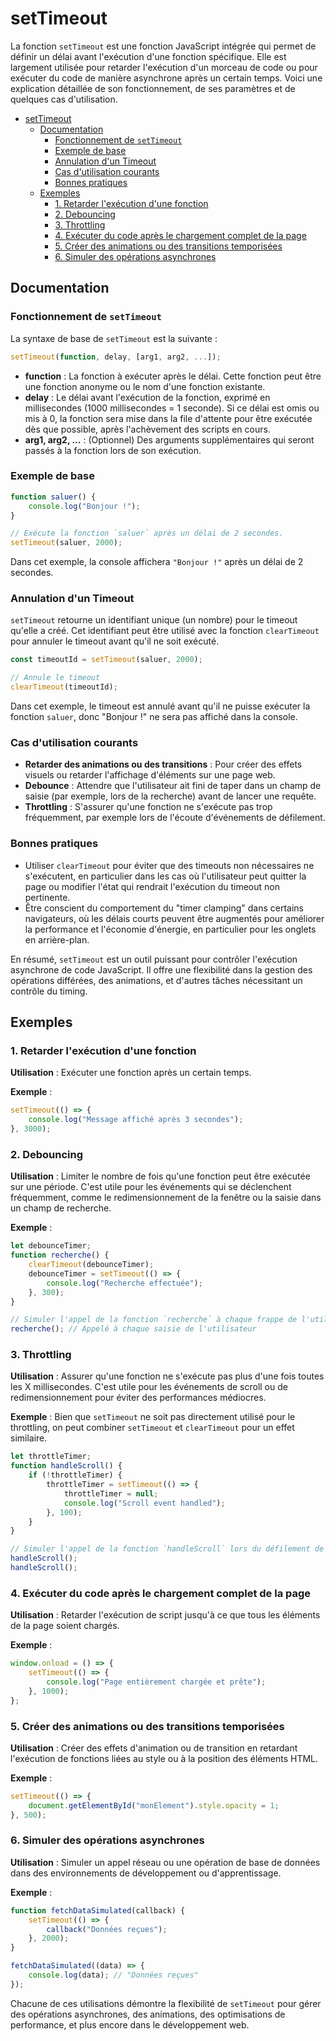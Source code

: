 # setTimeout

La fonction `setTimeout` est une fonction JavaScript intégrée qui permet de définir un délai avant l'exécution d'une fonction spécifique. Elle est largement utilisée pour retarder l'exécution d'un morceau de code ou pour exécuter du code de manière asynchrone après un certain temps. Voici une explication détaillée de son fonctionnement, de ses paramètres et de quelques cas d'utilisation.

- [setTimeout](#settimeout)
  - [Documentation](#documentation)
    - [Fonctionnement de `setTimeout`](#fonctionnement-de-settimeout)
    - [Exemple de base](#exemple-de-base)
    - [Annulation d'un Timeout](#annulation-dun-timeout)
    - [Cas d'utilisation courants](#cas-dutilisation-courants)
    - [Bonnes pratiques](#bonnes-pratiques)
  - [Exemples](#exemples)
    - [1. Retarder l'exécution d'une fonction](#1-retarder-lexécution-dune-fonction)
    - [2. Debouncing](#2-debouncing)
    - [3. Throttling](#3-throttling)
    - [4. Exécuter du code après le chargement complet de la page](#4-exécuter-du-code-après-le-chargement-complet-de-la-page)
    - [5. Créer des animations ou des transitions temporisées](#5-créer-des-animations-ou-des-transitions-temporisées)
    - [6. Simuler des opérations asynchrones](#6-simuler-des-opérations-asynchrones)



## Documentation

### Fonctionnement de `setTimeout`

La syntaxe de base de `setTimeout` est la suivante :

```javascript
setTimeout(function, delay, [arg1, arg2, ...]);
```

- **function** : La fonction à exécuter après le délai. Cette fonction peut être une fonction anonyme ou le nom d'une fonction existante.
- **delay** : Le délai avant l'exécution de la fonction, exprimé en millisecondes (1000 millisecondes = 1 seconde). Si ce délai est omis ou mis à 0, la fonction sera mise dans la file d'attente pour être exécutée dès que possible, après l'achèvement des scripts en cours.
- **arg1, arg2, ...** : (Optionnel) Des arguments supplémentaires qui seront passés à la fonction lors de son exécution.

### Exemple de base

```javascript
function saluer() {
    console.log("Bonjour !");
}

// Exécute la fonction `saluer` après un délai de 2 secondes.
setTimeout(saluer, 2000);
```

Dans cet exemple, la console affichera `"Bonjour !"` après un délai de 2 secondes.

### Annulation d'un Timeout

`setTimeout` retourne un identifiant unique (un nombre) pour le timeout qu'elle a créé. Cet identifiant peut être utilisé avec la fonction `clearTimeout` pour annuler le timeout avant qu'il ne soit exécuté.

```javascript
const timeoutId = setTimeout(saluer, 2000);

// Annule le timeout
clearTimeout(timeoutId);
```

Dans cet exemple, le timeout est annulé avant qu'il ne puisse exécuter la fonction `saluer`, donc "Bonjour !" ne sera pas affiché dans la console.

### Cas d'utilisation courants

- **Retarder des animations ou des transitions** : Pour créer des effets visuels ou retarder l'affichage d'éléments sur une page web.
- **Debounce** : Attendre que l'utilisateur ait fini de taper dans un champ de saisie (par exemple, lors de la recherche) avant de lancer une requête.
- **Throttling** : S'assurer qu'une fonction ne s'exécute pas trop fréquemment, par exemple lors de l'écoute d'événements de défilement.

### Bonnes pratiques

- Utiliser `clearTimeout` pour éviter que des timeouts non nécessaires ne s'exécutent, en particulier dans les cas où l'utilisateur peut quitter la page ou modifier l'état qui rendrait l'exécution du timeout non pertinente.
- Être conscient du comportement du "timer clamping" dans certains navigateurs, où les délais courts peuvent être augmentés pour améliorer la performance et l'économie d'énergie, en particulier pour les onglets en arrière-plan.

En résumé, `setTimeout` est un outil puissant pour contrôler l'exécution asynchrone de code JavaScript. Il offre une flexibilité dans la gestion des opérations différées, des animations, et d'autres tâches nécessitant un contrôle du timing.

## Exemples

### 1. Retarder l'exécution d'une fonction

**Utilisation** : Exécuter une fonction après un certain temps.

**Exemple** :

```javascript
setTimeout(() => {
    console.log("Message affiché après 3 secondes");
}, 3000);
```

### 2. Debouncing

**Utilisation** : Limiter le nombre de fois qu'une fonction peut être exécutée sur une période. C'est utile pour les événements qui se déclenchent fréquemment, comme le redimensionnement de la fenêtre ou la saisie dans un champ de recherche.

**Exemple** :

```javascript
let debounceTimer;
function recherche() {
    clearTimeout(debounceTimer);
    debounceTimer = setTimeout(() => {
        console.log("Recherche effectuée");
    }, 300);
}

// Simuler l'appel de la fonction `recherche` à chaque frappe de l'utilisateur
recherche(); // Appelé à chaque saisie de l'utilisateur
```

### 3. Throttling

**Utilisation** : Assurer qu'une fonction ne s'exécute pas plus d'une fois toutes les X millisecondes. C'est utile pour les événements de scroll ou de redimensionnement pour éviter des performances médiocres.

**Exemple** : Bien que `setTimeout` ne soit pas directement utilisé pour le throttling, on peut combiner `setTimeout` et `clearTimeout` pour un effet similaire.

```javascript
let throttleTimer;
function handleScroll() {
    if (!throttleTimer) {
        throttleTimer = setTimeout(() => {
            throttleTimer = null;
            console.log("Scroll event handled");
        }, 100);
    }
}

// Simuler l'appel de la fonction `handleScroll` lors du défilement de la page
handleScroll();
handleScroll();
```

### 4. Exécuter du code après le chargement complet de la page

**Utilisation** : Retarder l'exécution de script jusqu'à ce que tous les éléments de la page soient chargés.

**Exemple** :

```javascript
window.onload = () => {
    setTimeout(() => {
        console.log("Page entièrement chargée et prête");
    }, 1000);
};
```

### 5. Créer des animations ou des transitions temporisées

**Utilisation** : Créer des effets d'animation ou de transition en retardant l'exécution de fonctions liées au style ou à la position des éléments HTML.

**Exemple** :

```javascript
setTimeout(() => {
    document.getElementById("monElement").style.opacity = 1;
}, 500);
```

### 6. Simuler des opérations asynchrones

**Utilisation** : Simuler un appel réseau ou une opération de base de données dans des environnements de développement ou d'apprentissage.

**Exemple** :

```javascript
function fetchDataSimulated(callback) {
    setTimeout(() => {
        callback("Données reçues");
    }, 2000);
}

fetchDataSimulated((data) => {
    console.log(data); // "Données reçues"
});
```

Chacune de ces utilisations démontre la flexibilité de `setTimeout` pour gérer des opérations asynchrones, des animations, des optimisations de performance, et plus encore dans le développement web.